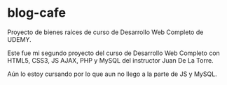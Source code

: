 # blog-cafe

Proyecto de bienes raíces de curso de Desarrollo Web Completo de UDEMY.

Este fue mi segundo proyecto del curso de Desarrollo Web Completo con HTML5, CSS3, JS AJAX, PHP y MySQL del instructor Juan De La Torre.

Aún lo estoy cursando por lo que aun no llego a la parte de JS y MySQL.
